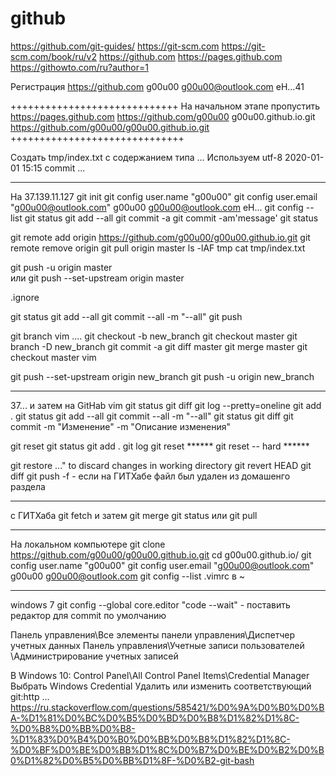 # github
https://github.com/git-guides/
https://git-scm.com
https://git-scm.com/book/ru/v2
https://github.com
https://pages.github.com
https://githowto.com/ru?author=1

Регистрация
https://github.com
g00u00 g00u00@outlook.com eH...41

+++++++++++++++++++++++++++++
На начальном этапе пропустить
https://pages.github.com
https://github.com/g00u00
g00u00.github.io.git
https://github.com/g00u00/g00u00.github.io.git
++++++++++++++++++++++++++++++

Создать
tmp/index.txt
с содержанием типа ...
Используем utf-8
2020-01-01 15:15
commit ...

--------------------
На 37.139.11.127
git init
git config user.name "g00u00"
git config user.email "g00u00@outlook.com"
g00u00 g00u00@outlook.com eH...
git config --list
git status
git add --all
git commit -a 
git commit -am'message'
git status

git remote add origin https://github.com/g00u00/g00u00.github.io.git
git remote remove origin
git pull origin master
ls -lAF tmp
cat tmp/index.txt

git push -u origin master  
или 
git push --set-upstream  origin master

.ignore

git status 
git add --all
git commit --all -m "--all"
git push

git branch
vim  ....
git checkout -b new_branch
git checkout master
git branch -D new_branch
git commit -a
git diff master
git merge master
git checkout master
vim 

git push --set-upstream origin new_branch
git push -u origin new_branch


--------------
37... и затем на GitHab
vim
git status 
git diff
git log --pretty=oneline
git add .
git status 
git add --all
git commit --all -m "--all"
git status
git diff
git commit -m "Изменение" -m "Описание изменения"

git reset
git status
git add .
git log
git reset ******
git reset -- hard ******


git restore <file>..." to discard changes in working directory
git revert HEAD
git diff
git push -f - если на ГИТХабе файл был удален из домашенго раздела

-----------
с ГИТХаба
git fetch и затем git merge
git status
или 
git pull

----------------------------
На локальном  компьютере
git clone https://github.com/g00u00/g00u00.github.io.git
cd g00u00.github.io/
git config user.name "g00u00"
git config user.email "g00u00@outlook.com"
g00u00 g00u00@outlook.com
git config --list
.vimrc в ~

-----------------------
windows 7
git config --global core.editor "code --wait" - поставить редактор для commit по умолчанию

Панель управления\Все элементы панели управления\Диспетчер учетных данных
Панель управления\Учетные записи пользователей \Администрирование учетных записей

В Windows 10:
Control Panel\All Control Panel Items\Credential Manager
Выбрать Windows Credential
Удалить или изменить соответствующий git:http ... 
https://ru.stackoverflow.com/questions/585421/%D0%9A%D0%B0%D0%BA-%D1%81%D0%BC%D0%B5%D0%BD%D0%B8%D1%82%D1%8C-%D0%B8%D0%BB%D0%B8-%D1%83%D0%B4%D0%B0%D0%BB%D0%B8%D1%82%D1%8C-%D0%BF%D0%BE%D0%BB%D1%8C%D0%B7%D0%BE%D0%B2%D0%B0%D1%82%D0%B5%D0%BB%D1%8F-%D0%B2-git-bash
